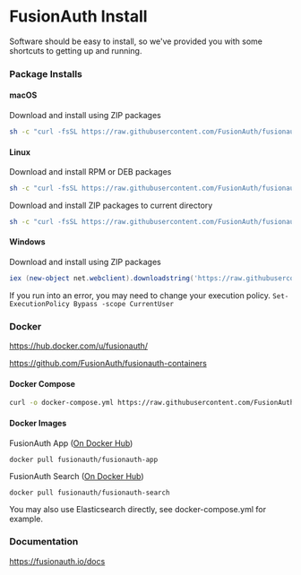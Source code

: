 # FusionAuth Install

Software should be easy to install, so we've provided you with some shortcuts to getting up and running. 

### Package Installs

#### macOS
Download and install using ZIP packages
```bash
sh -c "curl -fsSL https://raw.githubusercontent.com/FusionAuth/fusionauth-install/master/install.sh | sh"
```

#### Linux
Download and install RPM or DEB packages
```bash
sh -c "curl -fsSL https://raw.githubusercontent.com/FusionAuth/fusionauth-install/master/install.sh | sh"
```

Download and install ZIP packages to current directory
```bash
sh -c "curl -fsSL https://raw.githubusercontent.com/FusionAuth/fusionauth-install/master/install.sh | sh -s - -z"
```

#### Windows
Download and install using ZIP packages

```powershell
iex (new-object net.webclient).downloadstring('https://raw.githubusercontent.com/FusionAuth/fusionauth-install/master/install.ps1')
```

If you run into an error, you may need to change your execution policy. `Set-ExecutionPolicy Bypass -scope CurrentUser`

### Docker
https://hub.docker.com/u/fusionauth/

https://github.com/FusionAuth/fusionauth-containers

#### Docker Compose
```bash
curl -o docker-compose.yml https://raw.githubusercontent.com/FusionAuth/fusionauth-containers/master/docker/fusionauth/docker-compose.yml && docker-compose up
```

#### Docker Images

FusionAuth App ([On Docker Hub](https://hub.docker.com/r/fusionauth/fusionauth-app/))

```
docker pull fusionauth/fusionauth-app
```

FusionAuth Search ([On Docker Hub](https://hub.docker.com/r/fusionauth/fusionauth-search/))


```
docker pull fusionauth/fusionauth-search
```
You may also use Elasticsearch directly, see docker-compose.yml for example. 

### Documentation
https://fusionauth.io/docs


